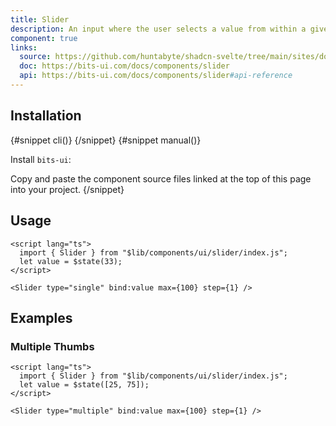 ```yaml
---
title: Slider
description: An input where the user selects a value from within a given range.
component: true
links:
  source: https://github.com/huntabyte/shadcn-svelte/tree/main/sites/docs/src/lib/registry/ui/slider
  doc: https://bits-ui.com/docs/components/slider
  api: https://bits-ui.com/docs/components/slider#api-reference
---
```


<script>
  import { ComponentPreview, PMAddComp, PMInstall, Step, Steps, InstallTabs } from '$lib/components/docs';
</script>

<ComponentPreview name="slider-demo">

<div></div>

</ComponentPreview>

## Installation

<InstallTabs>
{#snippet cli()}
<PMAddComp name="slider" />
{/snippet}
{#snippet manual()}
<Steps>
<Step>

Install `bits-ui`:

</Step>
<PMInstall command="bits-ui -D" />
<Step>Copy and paste the component source files linked at the top of this page into your project.</Step>
</Steps>
{/snippet}
</InstallTabs>

## Usage

```svelte
<script lang="ts">
  import { Slider } from "$lib/components/ui/slider/index.js";
  let value = $state(33);
</script>

<Slider type="single" bind:value max={100} step={1} />
```

## Examples

### Multiple Thumbs

```svelte
<script lang="ts">
  import { Slider } from "$lib/components/ui/slider/index.js";
  let value = $state([25, 75]);
</script>

<Slider type="multiple" bind:value max={100} step={1} />
```

<ComponentPreview name="slider-multiple">

<div></div>

</ComponentPreview>

<ComponentPreview name="slider-vertical">

<div></div>

</ComponentPreview>
